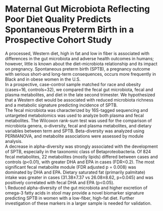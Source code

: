 # Maternal Gut Microbiota Reflecting Poor Diet Quality Predicts Spontaneous Preterm Birth in a Prospective Cohort Study 
A processed, Western diet, high in fat and low in fiber is associated with differences in the gut microbiota and adverse health outcomes in humans; however, little is known about the diet-microbiota relationship and its impact on pregnancy. Spontaneous preterm birth (SPTB), a pregnancy outcome with serious short-and long-term consequences, occurs more frequently in Black and in obese women in the U.S. 
\
In a prospective, case-control sample matched for race and obesity (cases=16, controls=32), we compared the fecal gut microbiota, fecal and plasma metabolites, and diet in the late second trimester. We hypothesized that a Western diet would be associated with reduced microbiota richness and a metabolic signature predicting incidence of SPTB. 
\
The fecal microbiota was characterized by 16S-tagged sequencing and untargeted metabolomics was used to analyze both plasma and fecal metabolites. The Wilcoxon rank-sum test was used for the comparison of microbiota genera, α-diversity, fecal and plasma metabolites, and dietary variables between term and SPTB. Beta-diversity was analyzed using PERMANOVA, and metabolite associations were assessed by module analysis.
\
A decrease in alpha-diversity was strongly associated with the development of SPTB, especially in the taxonomic class of Betaproteobacteria. Of 824 fecal metabolites, 22 metabolites (mostly lipids) differed between cases and controls (p<0.01), with greater DHA and EPA in cases (FDR<0.2). The most significant fecal metabolite module (FDR adjusted p = 0.008) was dominated by DHA and EPA. Dietary saturated fat (primarily palmitate) intake was greater in cases (31.38±7.37 vs 26.08±8.62, p=0.045) and was positively correlated with fecal DHA and EPA (p<0.05).  
\ 
Reduced alpha-diversity of the gut microbiota and higher excretion of omega-3 fatty acids in stool may provide a novel biomarker signature predicting SPTB in women with a low-fiber, high-fat diet. Further investigation of these markers in a larger sample is needed for validation.  
